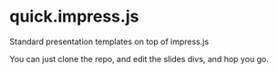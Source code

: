 quick.impress.js
================

Standard presentation templates on top of impress.js

You can just clone the repo, and edit the slides divs, and hop you go.
